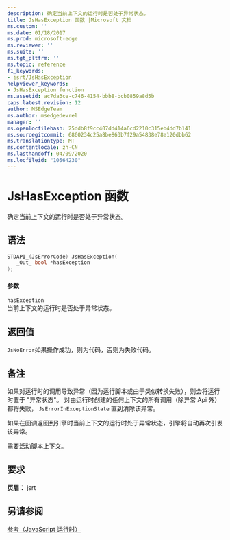 ```yaml
---
description: 确定当前上下文的运行时是否处于异常状态。
title: JsHasException 函数 |Microsoft 文档
ms.custom: ''
ms.date: 01/18/2017
ms.prod: microsoft-edge
ms.reviewer: ''
ms.suite: ''
ms.tgt_pltfrm: ''
ms.topic: reference
f1_keywords:
- jsrt/JsHasException
helpviewer_keywords:
- JsHasException function
ms.assetid: ac7da3ce-c746-4154-bbb8-bcb0859a8d5b
caps.latest.revision: 12
author: MSEdgeTeam
ms.author: msedgedevrel
manager: ''
ms.openlocfilehash: 25ddb8f9cc407dd414a6cd2210c315eb4dd7b141
ms.sourcegitcommit: 6860234c25a8be863b7f29a54838e78e120dbb62
ms.translationtype: MT
ms.contentlocale: zh-CN
ms.lasthandoff: 04/09/2020
ms.locfileid: "10564230"
---
```

# JsHasException 函数
确定当前上下文的运行时是否处于异常状态。  
  
## 语法  
  
```cpp  
STDAPI_(JsErrorCode) JsHasException(  
   _Out_ bool *hasException  
);  
```  
  
#### 参数  
 `hasException`  
 当前上下文的运行时是否处于异常状态。  
  
## 返回值  
 `JsNoError`如果操作成功，则为代码，否则为失败代码。  
  
## 备注  
 如果对运行时的调用导致异常（因为运行脚本或由于类似转换失败），则会将运行时置于 "异常状态"。 对由运行时创建的任何上下文的所有调用（除异常 Api 外）都将失败， `JsErrorInExceptionState` 直到清除该异常。  
  
 如果在回调返回到引擎时当前上下文的运行时处于异常状态，引擎将自动再次引发该异常。  
  
 需要活动脚本上下文。  
  
## 要求  
 **页眉：** jsrt  
  
## 另请参阅  
 [参考（JavaScript 运行时）](../chakra-hosting/reference-javascript-runtime.md)
